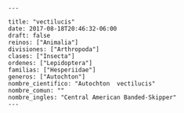 
      ---

      title: "vectilucis"
      date: 2017-08-18T20:46:32-06:00
      draft: false
      reinos: ["Animalia"]
      divisiones: ["Arthropoda"]
      clases: ["Insecta"]
      ordenes: ["Lepidoptera"]
      familias: ["Hesperiidae"]
      generos: ["Autochton"]
      nombre_cientifico: "Autochton  vectilucis"
      nombre_comun: ""
      nombre_ingles: "Central American Banded-Skipper"
      ---

      